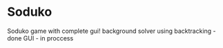 # Soduko

Soduko game with complete gui!
background solver using backtracking - done
GUI - in proccess
